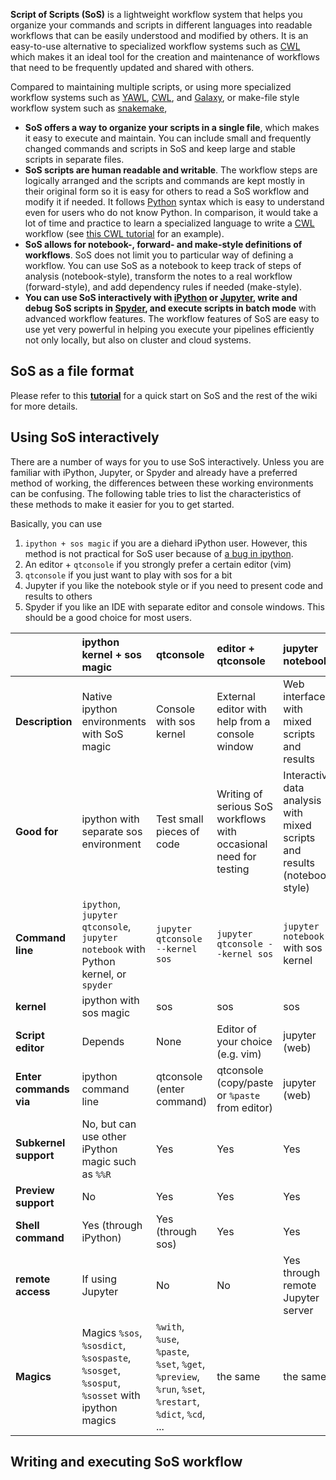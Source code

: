 **Script of Scripts (SoS)** is a lightweight workflow system that helps you organize your commands and scripts in different languages into readable workflows that can be easily understood and modified by others. It is an easy-to-use alternative to specialized workflow systems such as [CWL](http://common-workflow-language.github.io/draft-3/) which makes it an ideal tool for the creation and maintenance of workflows that need to be frequently updated and shared with others.

Compared to maintaining multiple scripts, or using more specialized workflow systems such as [YAWL](http://www.yawlfoundation.org/), [CWL](http://common-workflow-language.github.io/), and [Galaxy](https://galaxyproject.org/), or make-file style workflow system such as [snakemake](https://bitbucket.org/johanneskoester/snakemake), 

* **SoS offers a way to organize your scripts in a single file**, which makes it easy to execute and maintain. You can include small and frequently changed commands and scripts in SoS and keep large and stable scripts in separate files.
* **SoS scripts are human readable and writable**. The workflow steps are logically arranged and the scripts and commands are kept mostly in their original form so it is easy for others to read a SoS workflow and modify it if needed. It follows [Python](http://www.python.org) syntax which is easy to understand even for users who do not know Python. In comparison, it would take a lot of time and practice to learn a specialized language to write a [CWL](http://common-workflow-language.github.io/) workflow (see [this CWL tutorial](https://github.com/common-workflow-language/workflows/wiki/Tutorial-DRAFT2) for an example).
* **SoS allows for notebook-, forward- and make-style definitions of workflows**. SoS does not limit you to particular way of defining a workflow. You can use SoS as a notebook to keep track of steps of analysis (notebook-style), transform the notes to a real workflow (forward-style), and add dependency rules if needed (make-style).
* **You can use SoS interactively with [iPython](https://ipython.org/) or [Jupyter](http://jupyter.org/), write and debug SoS scripts in [Spyder](https://pythonhosted.org/spyder/), and execute scripts in batch mode** with advanced workflow features. The workflow features of SoS are easy to use yet very powerful in helping you execute your pipelines efficiently not only locally, but also on cluster and cloud systems.

## SoS as a file format

Please refer to this **[tutorial](https://github.com/BoPeng/SOS/wiki/1.-Quick-Start)** for a quick start on SoS and the rest of the wiki for more details.

## Using SoS interactively

There are a number of ways for you to use SoS interactively. Unless you are familiar with iPython, Jupyter, or Spyder and already have a preferred method of working, the differences between these working environments can be confusing. The following table tries to list the characteristics of these methods to make it easier for you to get started.

Basically, you can use

1. `ipython + sos magic` if you are a diehard iPython user. However, this method is not practical for SoS user because of [a bug in ipython](https://github.com/ipython/ipython/issues/10072).
2. An editor + `qtconsole` if you strongly prefer a certain editor (vim)
3. `qtconsole` if you just want to play with sos for a bit
4. Jupyter if you like the notebook style or if you need to present code and results to others
5. Spyder if you like an IDE with separate editor and console windows. This should be a good choice for most users.

| | ipython kernel + sos magic | qtconsole | editor + qtconsole | jupyter notebook | Spyder|
|:---|:--- |:----- |:----- |:---- |:---- |
|**Description**| Native ipython environments with SoS magic | Console with sos kernel | External editor with help from a console window | Web interface with mixed scripts and results | IDE with separate editor and console | 
|**Good for** | ipython with separate sos environment| Test small pieces of code | Writing of serious SoS workflows with occasional need for testing | Interactive data analysis with mixed scripts and results (notebook style) | Interactive data analysis resulting in a complete script |
|**Command line**| `ipython`, `jupyter qtconsole`, `jupyter notebook` with Python kernel, or `spyder`| `jupyter qtconsole --kernel sos` | `jupyter qtconsole --kernel sos` | `jupyter notebook` with sos kernel| `spyder --kernel sos`| 
|**kernel**| ipython with sos magic | sos | sos | sos | sos |
|**Script editor**| Depends |  None | Editor of your choice (e.g. vim) | jupyter (web) | Spyder (editor) |
|**Enter commands via**| ipython command line | qtconsole (enter command)| qtconsole (copy/paste or `%paste` from editor) | jupyter (web) | Spyder (console)|
|**Subkernel support**| No, but can use other iPython magic such as `%%R`| Yes | Yes | Yes | Yes |
|**Preview support**| No | Yes | Yes | Yes | Yes |
|**Shell command**| Yes (through iPython) | Yes (through sos) | Yes | Yes | Yes |
|**remote access**| If using Jupyter | No | No | Yes through remote Jupyter server | Yes if connects to remote Jupyter server |
|**Magics**| Magics `%sos`, `%sosdict`, `%sospaste`, `%sosget`, `%sosput`, `%sosset` with ipython magics| `%with`, `%use`, `%paste`, `%set`, `%get`, `%preview`, `%run`, `%set`, `%restart`, `%dict`, `%cd`, ...| the same | the same | additional `%edit` magic|

## Writing and executing SoS workflow

